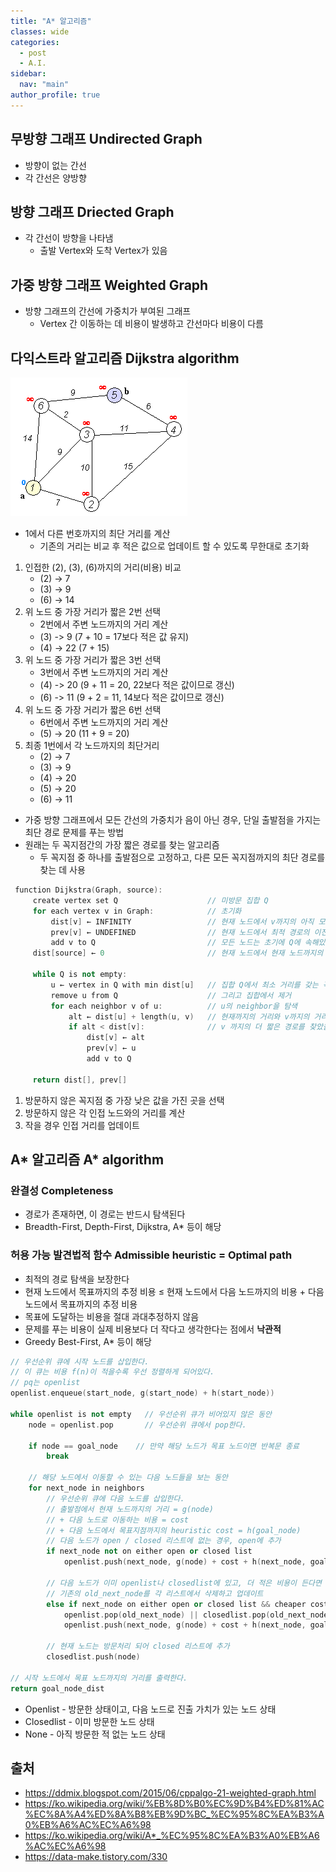 ```yaml
---
title: "A* 알고리즘"
classes: wide
categories: 
  - post
  - A.I.
sidebar:
  nav: "main"
author_profile: true
---
```


## 무방향 그래프 Undirected Graph
* 방향이 없는 간선
* 각 간선은 양방향

## 방향 그래프 Driected Graph
* 각 간선이 방향을 나타냄
    * 출발 Vertex와 도착 Vertex가 있음

## 가중 방향 그래프 Weighted Graph
* 방향 그래프의 간선에 가중치가 부여된 그래프
    * Vertex 간 이동하는 데 비용이 발생하고 간선마다 비용이 다름

## 다익스트라 알고리즘 Dijkstra algorithm

![post_thumbnail](/assets/images/Dijkstra_Animation.gif)

* 1에서 다른 번호까지의 최단 거리를 계산
    * 기존의 거리는 비교 후 적은 값으로 업데이트 할 수 있도록 무한대로 초기화
1. 인접한 (2), (3), (6)까지의 거리(비용) 비교 
    * (2) -> 7
    * (3) -> 9
    * (6) -> 14
2. 위 노드 중 가장 거리가 짧은 2번 선택
    * 2번에서 주변 노드까지의 거리 계산
    * (3) -> 9 (7 + 10 = 17보다 적은 값 유지)
    * (4) -> 22 (7 + 15)
3. 위 노드 중 가장 거리가 짧은 3번 선택
    * 3번에서 주변 노드까지의 거리 계산
    * (4) -> 20 (9 + 11 = 20, 22보다 적은 값이므로 갱신)
    * (6) -> 11 (9 + 2 = 11, 14보다 적은 값이므로 갱신)
4. 위 노드 중 가장 거리가 짧은 6번 선택
    * 6번에서 주변 노드까지의 거리 계산
    * (5) -> 20 (11 + 9 = 20)
5.  최종 1번에서 각 노드까지의 최단거리
    * (2) -> 7
    * (3) -> 9
    * (4) -> 20
    * (5) -> 20
    * (6) -> 11

* 가중 방향 그래프에서 모든 간선의 가중치가 음이 아닌 경우, 단일 출발점을 가지는 최단 경로 문제를 푸는 방법
* 원래는 두 꼭지점간의 가장 짧은 경로를 찾는 알고리즘
    * 두 꼭지점 중 하나를 출발점으로 고정하고, 다른 모든 꼭지점까지의 최단 경로를 찾는 데 사용

```c++
 function Dijkstra(Graph, source):
     create vertex set Q 					// 미방문 집합 Q
     for each vertex v in Graph:            // 초기화
         dist[v] ← INFINITY                 // 현재 노드에서 v까지의 아직 모르는 길이
         prev[v] ← UNDEFINED                // 현재 노드에서 최적 경로의 이전 꼭짓점
         add v to Q                         // 모든 노드는 초기에 Q에 속해있다
     dist[source] ← 0                       // 현재 노드에서 현재 노드까지의 길이 = 0

     while Q is not empty:
         u ← vertex in Q with min dist[u]   // 집합 Q에서 최소 거리를 갖는 꼭짓점(u)을 가장 먼저 선택
         remove u from Q					// 그리고 집합에서 제거
         for each neighbor v of u:          // u의 neighbor을 탐색
             alt ← dist[u] + length(u, v)   // 현재까지의 거리와 v까지의 거리를 합
             if alt < dist[v]:              // v 까지의 더 짧은 경로를 찾았을 때 다음 진출할 노드로 선택
                 dist[v] ← alt
                 prev[v] ← u
                 add v to Q

     return dist[], prev[]
```

1. 방문하지 않은 꼭지점 중 가장 낮은 값을 가진 곳을 선택
2. 방문하지 않은 각 인접 노드와의 거리를 계산
3. 작을 경우 인접 거리를 업데이트

## A* 알고리즘 A* algorithm

### 완결성 Completeness
* 경로가 존재하면, 이 경로는 반드시 탐색된다
* Breadth-First, Depth-First, Dijkstra, A* 등이 해당

### 허용 가능 발견법적 함수 Admissible heuristic = Optimal path
* 최적의 경로 탐색을 보장한다
* 현재 노드에서 목표까지의 추정 비용 ≤ 현재 노드에서 다음 노드까지의 비용 + 다음 노드에서 목표까지의 추정 비용
* 목표에 도달하는 비용을 절대 과대추정하지 않음
* 문제를 푸는 비용이 실제 비용보다 더 작다고 생각한다는 점에서 **낙관적**
* Greedy Best-First, A* 등이 해당
  
```c++
// 우선순위 큐에 시작 노드를 삽입한다.
// 이 큐는 비용 f(n)이 적을수록 우선 정렬하게 되어있다.
// pq는 openlist
openlist.enqueue(start_node, g(start_node) + h(start_node))       

while openlist is not empty   // 우선순위 큐가 비어있지 않은 동안
    node = openlist.pop       // 우선순위 큐에서 pop한다.

    if node == goal_node    // 만약 해당 노드가 목표 노드이면 반복문 종료
        break

    // 해당 노드에서 이동할 수 있는 다음 노드들을 보는 동안
    for next_node in neighbors       
        // 우선순위 큐에 다음 노드를 삽입한다.
        // 출발점에서 현재 노드까지의 거리 = g(node)
        // + 다음 노드로 이동하는 비용 = cost
        // + 다음 노드에서 목표지점까지의 heuristic cost = h(goal_node)
        // 다음 노드가 open / closed 리스트에 없는 경우, open에 추가
        if next_node not on either open or closed list
            openlist.push(next_node, g(node) + cost + h(next_node, goal_node)) 

        // 다음 노드가 이미 openlist나 closedlist에 있고, 더 적은 비용이 든다면
        // 기존의 old_next_node를 각 리스트에서 삭제하고 업데이트
        else if next_node on either open or closed list && cheaper cost
            openlist.pop(old_next_node) || closedlist.pop(old_next_node)
            openlist.push(next_node, g(node) + cost + h(next_node, goal_node)) 

        // 현재 노드는 방문처리 되어 closed 리스트에 추가
        closedlist.push(node)

// 시작 노드에서 목표 노드까지의 거리를 출력한다.
return goal_node_dist       
```
* Openlist - 방문한 상태이고, 다음 노드로 진출 가치가 있는 노드 상태
* Closedlist - 이미 방문한 노드 상태
* None - 아직 방문한 적 없는 노드 상태

## 출처
* <https://ddmix.blogspot.com/2015/06/cppalgo-21-weighted-graph.html>
* <https://ko.wikipedia.org/wiki/%EB%8D%B0%EC%9D%B4%ED%81%AC%EC%8A%A4%ED%8A%B8%EB%9D%BC_%EC%95%8C%EA%B3%A0%EB%A6%AC%EC%A6%98>
* <https://ko.wikipedia.org/wiki/A*_%EC%95%8C%EA%B3%A0%EB%A6%AC%EC%A6%98>
* <https://data-make.tistory.com/330>